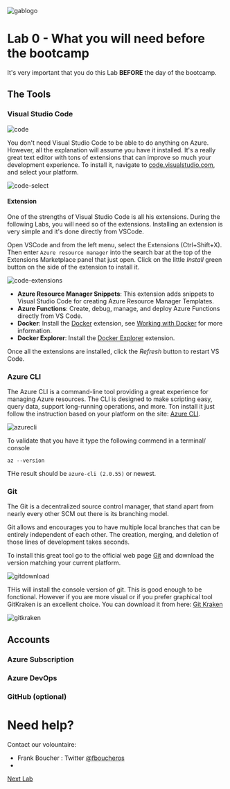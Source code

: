 ![gablogo][gablogo]

# Lab 0 - What you will need before the bootcamp

It's very important that you do this Lab **BEFORE** the day of the bootcamp.

## The Tools

### Visual Studio Code

![code][code]

You don't need Visual Studio Code to be able to do anything on Azure. However, all the explanation will assume you have it installed. It's a really great text editor with tons of extensions that can improve so much your development experience. To install it, navigate to [code.visualstudio.com](https://code.visualstudio.com/?wt.mc_id=vscom_downloads), and select your platform.

![code-select][code-select]

#### Extension

One of the strengths of Visual Studio Code is all his extensions. During the following Labs, you will need so of the extensions. Installing an extension is very simple and it's done directly from VSCode.

Open VSCode and from the left menu, select the Extensions (Ctrl+Shift+X). Then enter `Azure resource manager` into the search bar at the top of the Extensions Marketplace panel that just open. Click on the little _Install_ green button on the side of the extension to install it.

![code-extensions][code-extensions]

-   **Azure Resource Manager Snippets**: This extension adds snippets to Visual Studio Code for creating Azure Resource Manager Templates.
-   **Azure Functions**: Create, debug, manage, and deploy Azure Functions directly from VS Code.
-   **Docker**: Install the [Docker](https://marketplace.visualstudio.com/items?itemName=PeterJausovec.vscode-docker) extension, see [Working with Docker](https://code.visualstudio.com/docs/azure/docker) for more information.
-   **Docker Explorer**: Install the [Docker Explorer](https://marketplace.visualstudio.com/items?itemName=formulahendry.docker-explorer) extension.

Once all the extensions are installed, click the _Refresh_ button to restart VS Code.

### Azure CLI

The Azure CLI is a command-line tool providing a great experience for managing Azure resources. The CLI is designed to make scripting easy, query data, support long-running operations, and more. Ton install it just follow the instruction based on your platform on the site: [Azure CLI](https://docs.microsoft.com/en-us/cli/azure/install-azure-cli?view=azure-cli-latest).

![azurecli][azurecli]

To validate that you have it type the following commend in a terminal/ console

    az --version

THe result should be `azure-cli (2.0.55)` or newest.

### Git

The Git is a decentralized source control manager, that stand apart from nearly every other SCM out there is its branching model.

Git allows and encourages you to have multiple local branches that can be entirely independent of each other. The creation, merging, and deletion of those lines of development takes seconds.

To install this great tool go to the official web page [Git](https://git-scm.com/downloads) and download the version matching your current platform.

![gitdownload][gitdownload]

THis will install the console version of git. This is good enough to be fonctional. However if you are more visual or if you prefer graphical tool GitKraken is an excellent choice. You can download it from here: [Git Kraken](https://www.gitkraken.com/invite/saVBBaq4)

![gitkraken][gitkraken]

## Accounts

### Azure Subscription

### Azure DevOps

### GitHub (optional)

# Need help?

Contact our volountaire:

-   Frank Boucher : Twitter [@fboucheros](https://twitter.com/fboucheros)
-

[Next Lab](../Lab1/README.md)

[gablogo]: ../medias/GlobalAzureBootcamp2019.png 'Global Azure Bootcamp 2019'
[code]: medias/code-screenshot.png 'Visual Studio Code screenshot'
[code-select]: medias/code-select.jpg
[code-extensions]: medias/code-extensions.jpg
[azurecli]: medias/azurecli.jpg
[gitdownload]: medias/gitdownload.jpg
[gitkraken]: medias/gk-merge-edit.gif
